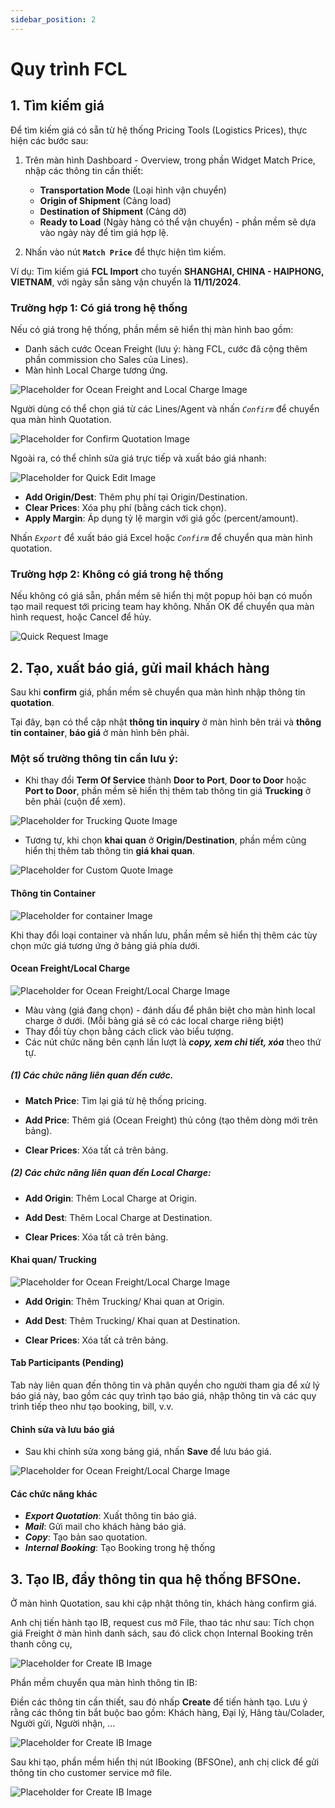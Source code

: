 ```yaml
---
sidebar_position: 2
---
```


# Quy trình FCL

## 1. Tìm kiếm giá

Để tìm kiếm giá có sẵn từ hệ thống Pricing Tools (Logistics Prices), thực hiện các bước sau:

1. Trên màn hình Dashboard - Overview, trong phần Widget Match Price, nhập các thông tin cần thiết:
   - **Transportation Mode** (Loại hình vận chuyển)
   - **Origin of Shipment** (Cảng load)
   - **Destination of Shipment** (Cảng dỡ)
   - **Ready to Load** (Ngày hàng có thể vận chuyển) - phần mềm sẽ dựa vào ngày này để tìm giá hợp lệ.

2. Nhấn vào nút __`Match Price`__ để thực hiện tìm kiếm.

Ví dụ: Tìm kiếm giá **FCL Import** cho tuyến **SHANGHAI, CHINA - HAIPHONG, VIETNAM**, với ngày sẵn sàng vận chuyển là **11/11/2024**.

### Trường hợp 1: Có giá trong hệ thống

Nếu có giá trong hệ thống, phần mềm sẽ hiển thị màn hình bao gồm:

- Danh sách cước Ocean Freight (lưu ý: hàng FCL, cước đã cộng thêm phần commission cho Sales của Lines).
- Màn hình Local Charge tương ứng.

![Placeholder for Ocean Freight and Local Charge Image](../img/sales/match_price.gif)

Người dùng có thể chọn giá từ các Lines/Agent và nhấn _`Confirm`_ để chuyển qua màn hình Quotation.

![Placeholder for Confirm Quotation Image](../img/sales/confirm_quote_fcl.gif)

Ngoài ra, có thể chỉnh sửa giá trực tiếp và xuất báo giá nhanh:

![Placeholder for Quick Edit Image](../img/sales/fcl_edit_quote.gif)

- **Add Origin/Dest**: Thêm phụ phí tại Origin/Destination.
- **Clear Prices**: Xóa phụ phí (bằng cách tick chọn).
- **Apply Margin**: Áp dụng tỷ lệ margin với giá gốc (percent/amount).

Nhấn _`Export`_ để xuất báo giá Excel hoặc _`Confirm`_ để chuyển qua màn hình quotation.

### Trường hợp 2: Không có giá trong hệ thống

Nếu không có giá sẵn, phần mềm sẽ hiển thị một popup hỏi bạn có muốn tạo mail request tới pricing team hay không. Nhấn OK để chuyển qua màn hình request, hoặc Cancel để hủy.

![Quick Request Image](../img/sales/quick_request.png)

## 2. Tạo, xuất báo giá, gửi mail khách hàng

Sau khi **confirm** giá, phần mềm sẽ chuyển qua màn hình nhập thông tin **quotation**.

Tại đây, bạn có thể cập nhật **thông tin inquiry** ở màn hình bên trái và **thông tin container**, **báo giá** ở màn hình bên phải.

### Một số trường thông tin cần lưu ý:

- Khi thay đổi **Term Of Service** thành **Door to Port**, **Door to Door** hoặc **Port to Door**, phần mềm sẽ hiển thị thêm tab thông tin giá **Trucking** ở bên phải (cuộn để xem).

![Placeholder for Trucking Quote Image](../img/sales/trucking_quote.png)

- Tương tự, khi chọn **khai quan** ở **Origin/Destination**, phần mềm cũng hiển thị thêm tab thông tin **giá khai quan**.

![Placeholder for Custom Quote Image](../img/sales/custom.png)

#### Thông tin Container

![Placeholder for container Image](../img/sales/container.png)

Khi thay đổi loại container và nhấn lưu, phần mềm sẽ hiển thị thêm các tùy chọn mức giá tương ứng ở bảng giá phía dưới.

#### Ocean Freight/Local Charge

![Placeholder for Ocean Freight/Local Charge Image](../img/sales/fcl_freight.png)


- Màu vàng (giá đang chọn) - đánh dấu để phân biệt cho màn hình local charge ở dưới. (Mỗi bảng giá sẽ có các local charge riêng biệt)
- Thay đổi tùy chọn bằng cách click vào biểu tượng.
- Các nút chức năng bên cạnh lần lượt là ***copy, xem chi tiết, xóa*** theo thứ tự.

##### (1) Các chức năng liên quan đến cước.

- **Match Price**: Tìm lại giá từ hệ thống pricing.

- **Add Price**: Thêm giá (Ocean Freight) thủ công (tạo thêm dòng mới trên bảng).

- **Clear Prices**: Xóa tất cả trên bảng.

##### (2) Các chức năng liên quan đến Local Charge:
- **Add Origin**: Thêm Local Charge at Origin.

- **Add Dest**: Thêm Local Charge at Destination.

- **Clear Prices**: Xóa tất cả trên bảng.

#### Khai quan/ Trucking

![Placeholder for Ocean Freight/Local Charge Image](../img/sales/trucking_custom.png)

- **Add Origin**: Thêm Trucking/ Khai quan at Origin.

- **Add Dest**: Thêm Trucking/ Khai quan at Destination.

- **Clear Prices**: Xóa tất cả trên bảng.

#### Tab Participants (Pending)

Tab này liên quan đến thông tin và phân quyền cho người tham gia để xử lý báo giá này, bao gồm các quy trình tạo báo giá, nhập thông tin và các quy trình tiếp theo như tạo booking, bill, v.v.

#### Chỉnh sửa và lưu báo giá

- Sau khi chỉnh sửa xong bảng giá, nhấn **Save** để lưu báo giá.

![Placeholder for Ocean Freight/Local Charge Image](../img/sales/quote_func.png)

#### Các chức năng khác

- ***Export Quotation***: Xuất thông tin báo giá.
- ***Mail***: Gửi mail cho khách hàng báo giá.
- ***Copy***: Tạo bản sao quotation.
- ***Internal Booking***: Tạo Booking trong hệ thống

## 3. Tạo IB, đẩy thông tin qua hệ thống BFSOne.

Ở màn hình Quotation, sau khi cập nhật thông tin, khách hàng confirm giá.

Anh chị tiến hành tạo IB, request cus mở File, thao tác như sau:
Tích chọn giá Freight ở màn hình danh sách, sau đó click chọn Internal Booking trên thanh công cụ,

![Placeholder for Create IB Image](../img/sales/createIB.gif)

Phần mềm chuyển qua màn hình thông tin IB:

Điền các thông tin cần thiết, sau đó nhấp **Create** để tiến hành tạo. Lưu ý rằng các thông tin bắt buộc bao gồm: Khách hàng, Đại lý, Hãng tàu/Colader, Người gửi, Người nhận, ...

![Placeholder for Create IB Image](../img/sales/ib_info.png)

Sau khi tạo, phần mềm hiển thị nút IBooking (BFSOne),
anh chị click để gửi thông tin cho customer service mở file.

![Placeholder for Create IB Image](../img/sales/push_to_bfsone.png)












